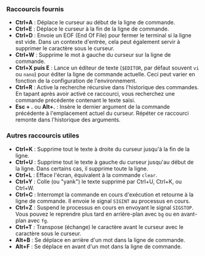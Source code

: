 ### Raccourcis fournis
- **Ctrl+A** : Déplace le curseur au début de la ligne de commande.
- **Ctrl+E** : Déplace le curseur à la fin de la ligne de commande.
- **Ctrl+D** : Envoie un EOF (End Of File) pour fermer le terminal si la ligne est vide. Dans un contexte d'entrée, cela peut également servir à supprimer le caractère sous le curseur.
- **Ctrl+W** : Supprime le mot à gauche du curseur sur la ligne de commande.
- **Ctrl+X puis E** : Lance un éditeur de texte (`$EDITOR`, par défaut souvent `vi` ou `nano`) pour éditer la ligne de commande actuelle. Ceci peut varier en fonction de la configuration de l'environnement.
- **Ctrl+R** : Active la recherche récursive dans l'historique des commandes. En tapant après avoir activé ce raccourci, vous recherchez une commande précédente contenant le texte saisi.
- **Esc + .** ou **Alt+.** : Insère le dernier argument de la commande précédente à l'emplacement actuel du curseur. Répéter ce raccourci remonte dans l'historique des arguments.

### Autres raccourcis utiles
- **Ctrl+K** : Supprime tout le texte à droite du curseur jusqu'à la fin de la ligne.
- **Ctrl+U** : Supprime tout le texte à gauche du curseur jusqu'au début de la ligne. Dans certains cas, il supprime toute la ligne.
- **Ctrl+L** : Efface l'écran, équivalent à la commande `clear`.
- **Ctrl+Y** : Colle (ou "yank") le texte supprimé par Ctrl+U, Ctrl+K, ou Ctrl+W.
- **Ctrl+C** : Interrompt la commande en cours d'exécution et retourne à la ligne de commande. Il envoie le signal `SIGINT` au processus en cours.
- **Ctrl+Z** : Suspend le processus en cours en envoyant le signal `SIGSTOP`. Vous pouvez le reprendre plus tard en arrière-plan avec `bg` ou en avant-plan avec `fg`.
- **Ctrl+T** : Transpose (échange) le caractère avant le curseur avec le caractère sous le curseur.
- **Alt+B** : Se déplace en arrière d'un mot dans la ligne de commande.
- **Alt+F** : Se déplace en avant d'un mot dans la ligne de commande.

